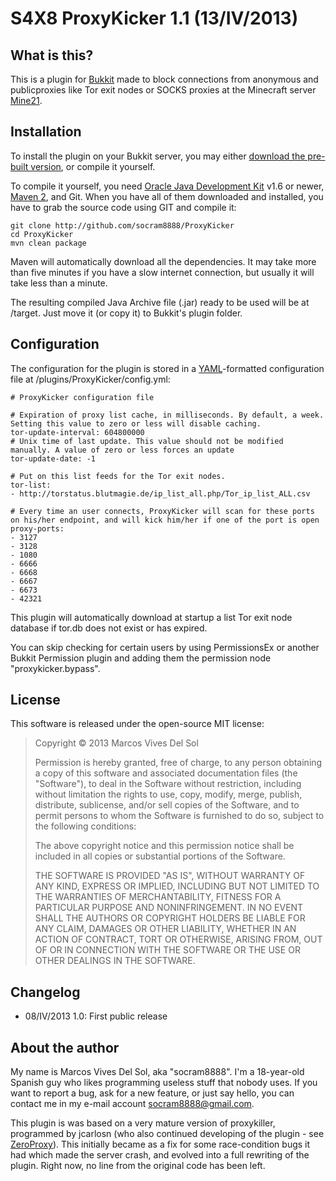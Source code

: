S4X8 ProxyKicker 1.1 (13/IV/2013)
=================================

What is this?
-------------

This is a plugin for [Bukkit] made to block connections from anonymous and publicproxies like Tor exit nodes or SOCKS proxies at the Minecraft server [Mine21].

Installation
------------

To install the plugin on your Bukkit server, you may either [download the pre-built version], or compile it yourself.

To compile it yourself, you need [Oracle Java Development Kit] v1.6 or newer, [Maven 2], and Git. When you have all of them downloaded and installed, you have to grab the source code using GIT and compile it:

	git clone http://github.com/socram8888/ProxyKicker
	cd ProxyKicker
	mvn clean package
	
Maven will automatically download all the dependencies. It may take more than five minutes if you have a slow internet connection, but usually it will take less than a minute.

The resulting compiled Java Archive file (.jar) ready to be used will be at /target. Just move it (or copy it) to Bukkit's plugin folder.

Configuration
-------------

The configuration for the plugin is stored in a [YAML]-formatted configuration file at /plugins/ProxyKicker/config.yml:
	
	# ProxyKicker configuration file
	
	# Expiration of proxy list cache, in milliseconds. By default, a week. Setting this value to zero or less will disable caching.
	tor-update-interval: 604800000
	# Unix time of last update. This value should not be modified manually. A value of zero or less forces an update
	tor-update-date: -1
	
	# Put on this list feeds for the Tor exit nodes.
	tor-list:
	- http://torstatus.blutmagie.de/ip_list_all.php/Tor_ip_list_ALL.csv
	
	# Every time an user connects, ProxyKicker will scan for these ports on his/her endpoint, and will kick him/her if one of the port is open
	proxy-ports:
	- 3127
	- 3128
	- 1080
	- 6666
	- 6668
	- 6667
	- 6673
	- 42321

This plugin will automatically download at startup a list Tor exit node database if tor.db does not exist or has expired.

You can skip checking for certain users by using PermissionsEx or another Bukkit Permission plugin and adding them the permission node "proxykicker.bypass".

License
-----

This software is released under the open-source MIT license:

>Copyright © 2013 Marcos Vives Del Sol
>
>Permission is hereby granted, free of charge, to any person obtaining a copy of this software and associated documentation files (the "Software"), to deal in the Software without restriction, including without limitation the rights to use, copy, modify, merge, publish, distribute, sublicense, and/or sell copies of the Software, and to permit persons to whom the Software is furnished to do so, subject to the following conditions:
>
>The above copyright notice and this permission notice shall be included in all copies or substantial portions of the Software.
>
>THE SOFTWARE IS PROVIDED "AS IS", WITHOUT WARRANTY OF ANY KIND, EXPRESS OR IMPLIED, INCLUDING BUT NOT LIMITED TO THE WARRANTIES OF MERCHANTABILITY, FITNESS FOR A PARTICULAR PURPOSE AND NONINFRINGEMENT. IN NO EVENT SHALL THE AUTHORS OR COPYRIGHT HOLDERS BE LIABLE FOR ANY CLAIM, DAMAGES OR OTHER LIABILITY, WHETHER IN AN ACTION OF CONTRACT, TORT OR OTHERWISE, ARISING FROM, OUT OF OR IN CONNECTION WITH THE SOFTWARE OR THE USE OR OTHER DEALINGS IN THE SOFTWARE.

Changelog
---------
 * 08/IV/2013 1.0: First public release

About the author
----------------

My name is Marcos Vives Del Sol, aka "socram8888". I'm a 18-year-old Spanish guy who likes programming useless stuff that nobody uses. If you want to report a bug, ask for a new feature, or just say hello, you can contact me in my e-mail account <socram8888@gmail.com>.

This plugin is was based on a very mature version of proxykiller, programmed by jcarlosn (who also continued developing of the plugin - see [ZeroProxy]). This initially became as a fix for some race-condition bugs it had which made the server crash, and evolved into a full rewriting of the plugin. Right now, no line from the original code has been left.

  [Bukkit]: http://www.bukkit.org/
  [Maven 2]: http://maven.apache.org/
  [Mine21]: http://mine21.net/
  [Oracle Java Development Kit]: http://www.oracle.com/technetwork/java/javase/downloads/index.html
  [download the pre-built version]: https://www.dropbox.com/sh/lhn3xu1r5gdot37/Oeebo2IUDi
  [YAML]: http://www.yaml.org/
  [ZeroProxy]: http://dev.bukkit.org/server-mods/zeroproxy/

